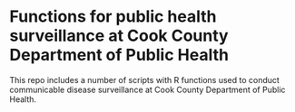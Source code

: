 # Functions for public health surveillance at Cook County Department of Public Health

This repo includes a number of scripts with R functions used to conduct communicable disease surveillance at Cook County Department of Public Health. 
